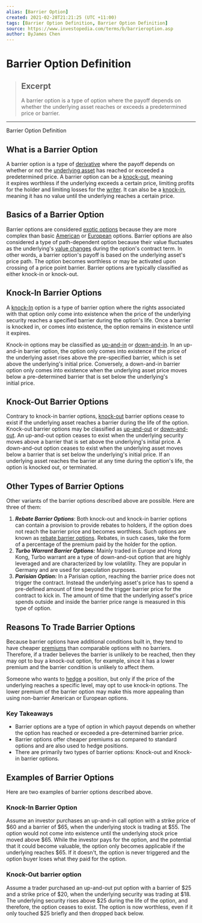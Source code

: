 ```yaml
---
alias: [Barrier Option]
created: 2021-02-28T21:21:25 (UTC +11:00)
tags: [Barrier Option Definition, Barrier Option Definition]
source: https://www.investopedia.com/terms/b/barrieroption.asp
author: ByJames Chen
---
```


# Barrier Option Definition

> ## Excerpt
> A barrier option is a type of option where the payoff depends on whether the underlying asset reaches or exceeds a predetermined price or barrier.

---

Barrier Option Definition
## What is a Barrier Option

A barrier option is a type of [derivative](https://www.investopedia.com/terms/d/derivative.asp) where the payoff depends on whether or not the [underlying asset](https://www.investopedia.com/terms/u/underlying-asset.asp) has reached or exceeded a predetermined price. A barrier option can be a [knock-out](https://www.investopedia.com/terms/k/knock-outoption.asp), meaning it expires worthless if the underlying exceeds a certain price, limiting profits for the holder and limiting losses for the [writer](https://www.investopedia.com/terms/w/writer.asp). It can also be a [knock-in](https://www.investopedia.com/terms/k/knock-inoption.asp), meaning it has no value until the underlying reaches a certain price. 

## Basics of a Barrier Option

Barrier options are considered [exotic options](https://www.investopedia.com/terms/e/exoticoption.asp) because they are more complex than basic [American](https://www.investopedia.com/terms/a/americanoption.asp) or [European](https://www.investopedia.com/terms/e/europeanoption.asp) options. Barrier options are also considered a type of path-dependent option because their value fluctuates as the underlying's [value changes](https://www.investopedia.com/terms/v/value-change.asp) during the option's contract term. In other words, a barrier option's payoff is based on the underlying asset's price path. The option becomes worthless or may be activated upon crossing of a price point barrier. Barrier options are typically classified as either knock-in or knock-out.

## Knock-In Barrier Options

A [knock-In](https://www.investopedia.com/terms/k/knock-inoption.asp) option is a type of barrier option where the rights associated with that option only come into existence when the price of the underlying security reaches a specified barrier during the option's life. Once a barrier is knocked in, or comes into existence, the option remains in existence until it expires.

Knock-in options may be classified as [up-and-in](https://www.investopedia.com/terms/u/up-and-inoption.asp) or [down-and-in](https://www.investopedia.com/terms/d/daio.asp). In an up-and-in barrier option, the option only comes into existence if the price of the underlying asset rises above the pre-specified barrier, which is set above the underlying's initial price. Conversely, a down-and-in barrier option only comes into existence when the underlying asset price moves below a pre-determined barrier that is set below the underlying's initial price.

## Knock-Out Barrier Options

Contrary to knock-in barrier options, [knock-out](https://www.investopedia.com/terms/k/knock-outoption.asp) barrier options cease to exist if the underlying asset reaches a barrier during the life of the option. Knock-out barrier options may be classified as [up-and-out](https://www.investopedia.com/terms/u/up-and-outoption.asp) or [down-and-out](https://www.investopedia.com/terms/d/daoo.asp). An up-and-out option ceases to exist when the underlying security moves above a barrier that is set above the underlying's initial price. A down-and-out option ceases to exist when the underlying asset moves below a barrier that is set below the underlying's initial price. If an underlying asset reaches the barrier at any time during the option's life, the option is knocked out, or terminated.

## Other Types of Barrier Options

Other variants of the barrier options described above are possible. Here are three of them:

1.  **_Rebate Barrier Options_**: Both knock-out and knock-in barrier options can contain a provision to provide rebates to holders, if the option does not reach the barrier price and becomes worthless. Such options are known as [rebate barrier options](https://www.investopedia.com/terms/r/rebatebarrieroption.asp). Rebates, in such cases, take the form of a percentage of the premium paid by the holder for the option.
2.  **_Turbo Warrant Barrier Options:_** Mainly traded in Europe and Hong Kong, Turbo warrant are a type of down-and-out option that are highly leveraged and are characterized by low volatility. They are popular in Germany and are used for speculation purposes.
3.  **_Parisian Option:_** In a Parisian option, reaching the barrier price does not trigger the contract. Instead the underlying asset's price has to spend a pre-defined amount of time beyond the trigger barrier price for the contract to kick in. The amount of time that the underlying asset's price spends outside and inside the barrier price range is measured in this type of option.

## Reasons To Trade Barrier Options

Because barrier options have additional conditions built in, they tend to have cheaper [premiums](https://www.investopedia.com/terms/p/premium.asp) than comparable options with no barriers. Therefore, if a trader believes the barrier is unlikely to be reached, then they may opt to buy a knock-out option, for example, since it has a lower premium and the barrier condition is unlikely to affect them. 

Someone who wants to [hedge](https://www.investopedia.com/terms/h/hedge.asp) a position, but only if the price of the underlying reaches a specific level, may opt to use knock-in options. The lower premium of the barrier option may make this more appealing than using non-barrier American or European options.

### Key Takeaways

-   Barrier options are a type of option in which payout depends on whether the option has reached or exceeded a pre-determined barrier price.
-   Barrier options offer cheaper premiums as compared to standard options and are also used to hedge positions.
-   There are primarily two types of barrier options: Knock-out and Knock-in barrier options.

## Examples of Barrier Options

Here are two examples of barrier options described above.

### Knock-In Barrier Option

Assume an investor purchases an up-and-in call option with a strike price of $60 and a barrier of $65, when the underlying stock is trading at $55. The option would not come into existence until the underlying stock price moved above $65. While the investor pays for the option, and the potential that it could become valuable, the option only becomes applicable if the underlying reaches $65. If it doesn't, the option is never triggered and the option buyer loses what they paid for the option.

### Knock-Out barrier option

Assume a trader purchased an up-and-out put option with a barrier of $25 and a strike price of $20, when the underlying security was trading at $18. The underlying security rises above $25 during the life of the option, and therefore, the option ceases to exist. The option is now worthless, even if it only touched $25 briefly and then dropped back below.
